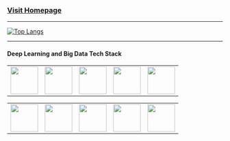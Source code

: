 <!--
<img align="center" src="https://github-readme-stats.vercel.app//api?username=amitabhadey&show_icons=true&include_all_commits=true&theme=gotham" alt="Amitabha's github stats" />
<img align="center" src="https://github-readme-stats.vercel.app/api/top-langs/?username=amitabhadey&layout=compact&theme=gotham" />
-->

### [Visit Homepage](https://amitabhadey.github.io/)

<hr>

<!--![Anurag's GitHub stats](https://github-readme-stats.vercel.app/api?username=amitabhadey&show_icons=true&theme=gotham) -->
[![Top Langs](https://github-readme-stats.vercel.app/api/top-langs/?username=amitabhadey&layout=compact&theme=gotham)](https://github.com/amitabhadey/github-readme-stats)

<hr>

#### Deep Learning and Big Data Tech Stack 

<table>
  <tbody>
      <td width="20%" align="center">
        <img height="64px" src="https://upload.wikimedia.org/wikipedia/commons/0/05/Scikit_learn_logo_small.svg">
      </td>
       <td width="20%" align="center">
        <img height="64px" src="https://cdn.svgporn.com/logos/numpy.svg">
      </td>
      <td width="20%" align="center">
        <img height="64px" src="https://cdn.svgporn.com/logos/tensorflow.svg">
      </td>
       <td width="20%" align="center">
        <img height="64px" src="https://cdn.svgporn.com/logos/pytorch-icon.svg">
      </td>
      <td width="20%" align="center">
        <img height="64px" src="https://upload.wikimedia.org/wikipedia/commons/thumb/a/ae/Keras_logo.svg/2048px-Keras_logo.svg.png">
      </td>
  </tbody>
</table>

<table>
  <tbody>
      <td width="20%" align="center">
        <img height="64px" src="https://cdn.svgporn.com/logos/hugging-face-icon.svg">
      </td>
       <td width="20%" align="center">
        <img height="64px" src="https://cdn.svgporn.com/logos/seaborn-icon.svg">
      </td>
      <td width="20%" align="center">
        <img height="64px" src="https://cdn.svgporn.com/logos/streamlit.svg">
      </td>
       <td width="20%" align="center">
        <img height="64px" src="https://cdn.svgporn.com/logos/apache-spark.svg">
      </td>
      <td width="20%" align="center">
        <img height="64px" src="https://cdn.icon-icons.com/icons2/2699/PNG/512/databricks_logo_icon_170295.png">
      </td>
  </tbody>
</table>
